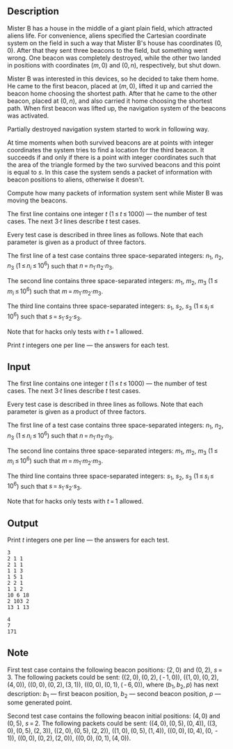 ## Description

<div><p>Mister B has a house in the middle of a giant plain field, which attracted aliens life. For convenience, aliens specified the Cartesian coordinate system on the field in such a way that Mister B's house has coordinates <span class="tex-span">(0, 0)</span>. After that they sent three beacons to the field, but something went wrong. One beacon was completely destroyed, while the other two landed in positions with coordinates <span class="tex-span">(<i>m</i>, 0)</span> and <span class="tex-span">(0, <i>n</i>)</span>, respectively, but shut down.</p><p>Mister B was interested in this devices, so he decided to take them home. He came to the first beacon, placed at <span class="tex-span">(<i>m</i>, 0)</span>, lifted it up and carried the beacon home choosing the shortest path. After that he came to the other beacon, placed at <span class="tex-span">(0, <i>n</i>)</span>, and also carried it home choosing the shortest path. When first beacon was lifted up, the navigation system of the beacons was activated.</p><p>Partially destroyed navigation system started to work in following way.</p><p>At time moments when both survived beacons are at points with integer coordinates the system tries to find a location for the third beacon. It succeeds if and only if there is a point with integer coordinates such that the area of the triangle formed by the two survived beacons and this point is equal to <span class="tex-span"><i>s</i></span>. In this case the system sends a packet of information with beacon positions to aliens, otherwise it doesn't.</p><p>Compute how many packets of information system sent while Mister B was moving the beacons.</p></div><div class="input-specification"><p>The first line contains one integer <span class="tex-span"><i>t</i></span> (<span class="tex-span">1 ≤ <i>t</i> ≤ 1000</span>) — the number of test cases. The next <span class="tex-span">3·<i>t</i></span> lines describe <span class="tex-span"><i>t</i></span> test cases. </p><p>Every test case is described in three lines as follows. <span class="tex-font-style-bf">Note that each parameter is given as a product of three factors.</span></p><p>The first line of a test case contains three space-separated integers: <span class="tex-span"><i>n</i><sub class="lower-index">1</sub></span>, <span class="tex-span"><i>n</i><sub class="lower-index">2</sub></span>, <span class="tex-span"><i>n</i><sub class="lower-index">3</sub></span> (<span class="tex-span">1 ≤ <i>n</i><sub class="lower-index"><i>i</i></sub> ≤ 10<sup class="upper-index">6</sup></span>) such that <span class="tex-span"><i>n</i> = <i>n</i><sub class="lower-index">1</sub>·<i>n</i><sub class="lower-index">2</sub>·<i>n</i><sub class="lower-index">3</sub></span>.</p><p>The second line contains three space-separated integers: <span class="tex-span"><i>m</i><sub class="lower-index">1</sub></span>, <span class="tex-span"><i>m</i><sub class="lower-index">2</sub></span>, <span class="tex-span"><i>m</i><sub class="lower-index">3</sub></span> (<span class="tex-span">1 ≤ <i>m</i><sub class="lower-index"><i>i</i></sub> ≤ 10<sup class="upper-index">6</sup></span>) such that <span class="tex-span"><i>m</i> = <i>m</i><sub class="lower-index">1</sub>·<i>m</i><sub class="lower-index">2</sub>·<i>m</i><sub class="lower-index">3</sub></span>.</p><p>The third line contains three space-separated integers: <span class="tex-span"><i>s</i><sub class="lower-index">1</sub></span>, <span class="tex-span"><i>s</i><sub class="lower-index">2</sub></span>, <span class="tex-span"><i>s</i><sub class="lower-index">3</sub></span> (<span class="tex-span">1 ≤ <i>s</i><sub class="lower-index"><i>i</i></sub> ≤ 10<sup class="upper-index">6</sup></span>) such that <span class="tex-span"><i>s</i> = <i>s</i><sub class="lower-index">1</sub>·<i>s</i><sub class="lower-index">2</sub>·<i>s</i><sub class="lower-index">3</sub></span>.</p><p><span class="tex-font-style-bf">Note that for hacks only tests with <span class="tex-span"><i>t</i> = 1</span> allowed.</span></p></div><div class="output-specification"><p>Print <span class="tex-span"><i>t</i></span> integers one per line — the answers for each test.</p></div>

## Input

<p>The first line contains one integer <span class="tex-span"><i>t</i></span> (<span class="tex-span">1 ≤ <i>t</i> ≤ 1000</span>) — the number of test cases. The next <span class="tex-span">3·<i>t</i></span> lines describe <span class="tex-span"><i>t</i></span> test cases. </p><p>Every test case is described in three lines as follows. <span class="tex-font-style-bf">Note that each parameter is given as a product of three factors.</span></p><p>The first line of a test case contains three space-separated integers: <span class="tex-span"><i>n</i><sub class="lower-index">1</sub></span>, <span class="tex-span"><i>n</i><sub class="lower-index">2</sub></span>, <span class="tex-span"><i>n</i><sub class="lower-index">3</sub></span> (<span class="tex-span">1 ≤ <i>n</i><sub class="lower-index"><i>i</i></sub> ≤ 10<sup class="upper-index">6</sup></span>) such that <span class="tex-span"><i>n</i> = <i>n</i><sub class="lower-index">1</sub>·<i>n</i><sub class="lower-index">2</sub>·<i>n</i><sub class="lower-index">3</sub></span>.</p><p>The second line contains three space-separated integers: <span class="tex-span"><i>m</i><sub class="lower-index">1</sub></span>, <span class="tex-span"><i>m</i><sub class="lower-index">2</sub></span>, <span class="tex-span"><i>m</i><sub class="lower-index">3</sub></span> (<span class="tex-span">1 ≤ <i>m</i><sub class="lower-index"><i>i</i></sub> ≤ 10<sup class="upper-index">6</sup></span>) such that <span class="tex-span"><i>m</i> = <i>m</i><sub class="lower-index">1</sub>·<i>m</i><sub class="lower-index">2</sub>·<i>m</i><sub class="lower-index">3</sub></span>.</p><p>The third line contains three space-separated integers: <span class="tex-span"><i>s</i><sub class="lower-index">1</sub></span>, <span class="tex-span"><i>s</i><sub class="lower-index">2</sub></span>, <span class="tex-span"><i>s</i><sub class="lower-index">3</sub></span> (<span class="tex-span">1 ≤ <i>s</i><sub class="lower-index"><i>i</i></sub> ≤ 10<sup class="upper-index">6</sup></span>) such that <span class="tex-span"><i>s</i> = <i>s</i><sub class="lower-index">1</sub>·<i>s</i><sub class="lower-index">2</sub>·<i>s</i><sub class="lower-index">3</sub></span>.</p><p><span class="tex-font-style-bf">Note that for hacks only tests with <span class="tex-span"><i>t</i> = 1</span> allowed.</span></p>

## Output

<p>Print <span class="tex-span"><i>t</i></span> integers one per line — the answers for each test.</p>





```input1
3
2 1 1
2 1 1
1 1 3
1 5 1
2 2 1
1 1 2
10 6 18
2 103 2
13 1 13

```




```output1
4
7
171

```



## Note

<p>First test case contains the following beacon positions: <span class="tex-span">(2, 0)</span> and <span class="tex-span">(0, 2)</span>, <span class="tex-span"><i>s</i> = 3</span>. The following packets could be sent: <span class="tex-span">((2, 0), (0, 2), ( - 1, 0))</span>, <span class="tex-span">((1, 0), (0, 2), (4, 0))</span>, <span class="tex-span">((0, 0), (0, 2), (3, 1))</span>, <span class="tex-span">((0, 0), (0, 1), ( - 6, 0))</span>, where <span class="tex-span">(<i>b</i><sub class="lower-index">1</sub>, <i>b</i><sub class="lower-index">2</sub>, <i>p</i>)</span> has next description: <span class="tex-span"><i>b</i><sub class="lower-index">1</sub></span> — first beacon position, <span class="tex-span"><i>b</i><sub class="lower-index">2</sub></span> — second beacon position, <span class="tex-span"><i>p</i></span> — some generated point.</p><p>Second test case contains the following beacon initial positions: <span class="tex-span">(4, 0)</span> and <span class="tex-span">(0, 5)</span>, <span class="tex-span"><i>s</i> = 2</span>. The following packets could be sent: <span class="tex-span">((4, 0), (0, 5), (0, 4))</span>, <span class="tex-span">((3, 0), (0, 5), (2, 3))</span>, <span class="tex-span">((2, 0), (0, 5), (2, 2))</span>, <span class="tex-span">((1, 0), (0, 5), (1, 4))</span>, <span class="tex-span">((0, 0), (0, 4), (0,  - 1))</span>, <span class="tex-span">((0, 0), (0, 2), (2, 0))</span>, <span class="tex-span">((0, 0), (0, 1), (4, 0))</span>.</p>
